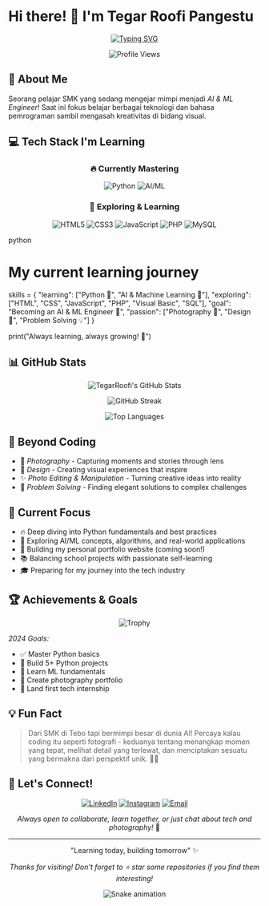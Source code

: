 # Hi there! 👋 I'm Tegar Roofi Pangestu

<div align="center">
  
[![Typing SVG](https://readme-typing-svg.herokuapp.com?font=Fira+Code&weight=600&size=24&pause=1000&color=F7931E&center=true&width=600&lines=SMK+Student+%7C+Aspiring+AI%2FML+Engineer;Python+Enthusiast+%7C+Photography+Lover;From+Tebo%2C+Jambi+%F0%9F%87%AE%F0%9F%87%A9)](https://git.io/typing-svg)

![Profile Views](https://komarev.com/ghpvc/?username=TegarRoofi&color=orange&style=flat-square&label=Profile+Views)

</div>

## 🚀 About Me
Seorang pelajar SMK yang sedang mengejar mimpi menjadi *AI & ML Engineer*! Saat ini fokus belajar berbagai teknologi dan bahasa pemrograman sambil mengasah kreativitas di bidang visual.

## 💻 Tech Stack I'm Learning

<div align="center">

### 🔥 Currently Mastering
![Python](https://img.shields.io/badge/Python-3776AB?style=for-the-badge&logo=python&logoColor=white)
![AI/ML](https://img.shields.io/badge/AI%2FML-FF6F00?style=for-the-badge&logo=tensorflow&logoColor=white)

### 🌱 Exploring & Learning
![HTML5](https://img.shields.io/badge/HTML5-E34F26?style=for-the-badge&logo=html5&logoColor=white)
![CSS3](https://img.shields.io/badge/CSS3-1572B6?style=for-the-badge&logo=css3&logoColor=white)
![JavaScript](https://img.shields.io/badge/JavaScript-F7DF1E?style=for-the-badge&logo=javascript&logoColor=black)
![PHP](https://img.shields.io/badge/PHP-777BB4?style=for-the-badge&logo=php&logoColor=white)
![MySQL](https://img.shields.io/badge/MySQL-4479A1?style=for-the-badge&logo=mysql&logoColor=white)

</div>

python
# My current learning journey
skills = {
    "learning": ["Python 🐍", "AI & Machine Learning 🤖"],
    "exploring": ["HTML", "CSS", "JavaScript", "PHP", "Visual Basic", "SQL"],
    "goal": "Becoming an AI & ML Engineer 🎯",
    "passion": ["Photography 📸", "Design 🎨", "Problem Solving 💡"]
}

print("Always learning, always growing! 🚀")


## 📊 GitHub Stats

<div align="center">

![TegarRoofi's GitHub Stats](https://github-readme-stats.vercel.app/api?username=TegarRoofi&show_icons=true&theme=tokyonight&hide_border=true&count_private=true)

![GitHub Streak](https://github-readme-streak-stats.herokuapp.com/?user=TegarRoofi&theme=tokyonight&hide_border=true)

![Top Languages](https://github-readme-stats.vercel.app/api/top-langs/?username=TegarRoofi&layout=compact&theme=tokyonight&hide_border=true)

</div>

## 🎨 Beyond Coding
- 📸 *Photography* - Capturing moments and stories through lens
- 🎨 *Design* - Creating visual experiences that inspire
- ✨ *Photo Editing & Manipulation* - Turning creative ideas into reality
- 🎯 *Problem Solving* - Finding elegant solutions to complex challenges

## 🌱 Current Focus
- 🔥 Deep diving into Python fundamentals and best practices
- 🤖 Exploring AI/ML concepts, algorithms, and real-world applications
- 💼 Building my personal portfolio website (coming soon!)
- 📚 Balancing school projects with passionate self-learning
- 🎓 Preparing for my journey into the tech industry

## 🏆 Achievements & Goals

<div align="center">

![Trophy](https://github-profile-trophy.vercel.app/?username=TegarRoofi&theme=tokyonight&no-frame=true&no-bg=false&margin-w=4&row=1&column=6)

</div>

*2024 Goals:*
- ✅ Master Python basics
- 🔄 Build 5+ Python projects
- 🔄 Learn ML fundamentals
- 🔄 Create photography portfolio
- 🎯 Land first tech internship

## 💡 Fun Fact
> Dari SMK di Tebo tapi bermimpi besar di dunia AI! Percaya kalau coding itu seperti fotografi - keduanya tentang menangkap momen yang tepat, melihat detail yang terlewat, dan menciptakan sesuatu yang bermakna dari perspektif unik. 📸✨

## 🤝 Let's Connect!

<div align="center">

[![LinkedIn](https://img.shields.io/badge/LinkedIn-0077B5?style=for-the-badge&logo=linkedin&logoColor=white)](https://linkedin.com/in/tegarroofi)
[![Instagram](https://img.shields.io/badge/Instagram-E4405F?style=for-the-badge&logo=instagram&logoColor=white)](https://instagram.com/tegarroofi)
[![Email](https://img.shields.io/badge/Email-D14836?style=for-the-badge&logo=gmail&logoColor=white)](mailto:tegarroofi@gmail.com)

*Always open to collaborate, learn together, or just chat about tech and photography!* 🚀

</div>

---

<div align="center">

"Learning today, building tomorrow" ✨

*Thanks for visiting! Don't forget to ⭐ star some repositories if you find them interesting!*

![Snake animation](https://github.com/TegarRoofi/TegarRoofi/blob/output/github-contribution-grid-snake.svg)

</div>
